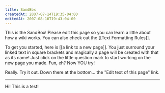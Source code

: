 ```yaml
---
title: SandBox
createdAt: 2007-07-14T19:35-04:00
editedAt: 2007-08-10T19:43-04:00
---
```


This is the SandBox! Please edit this page so you can learn a little about how a wiki works. You can also check out the [[Text Formatting Rules]].

To get you started, here is [[a link to a new page]]. You just surround your linked text in square brackets and magically a page will be created with that as its name! Just click on the little question mark to start working on the new page you made. Fun, eh? Now YOU try!

Really. Try it out. Down there at the bottom... the "Edit text of this page" link.

-----

<editfile name="hello.txt">
Hi! This is a test!
</editfile>

